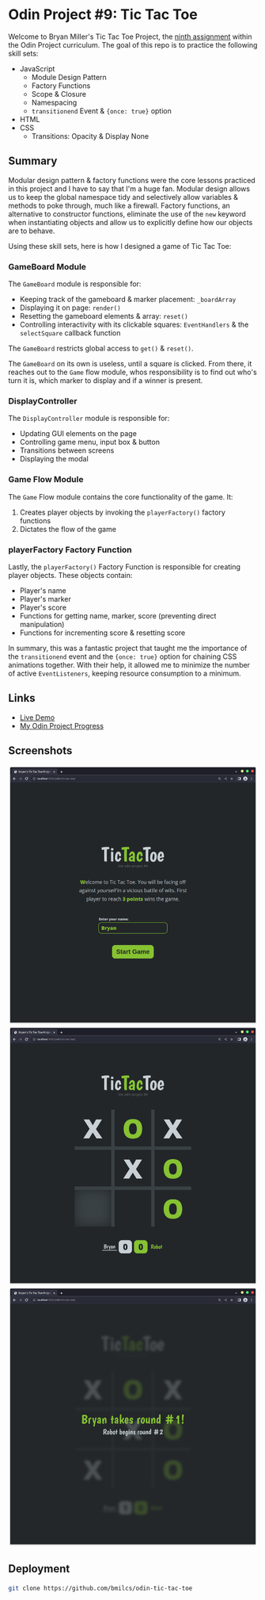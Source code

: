 # Odin Project #9: Tic Tac Toe

Welcome to Bryan Miller's Tic Tac Toe Project, the [ninth assignment](https://www.theodinproject.com/lessons/node-path-javascript-tic-tac-toe) within the Odin Project curriculum. The goal of this repo is to practice the following skill sets:

- JavaScript
  - Module Design Pattern
  - Factory Functions
  - Scope & Closure
  - Namespacing
  - `transitionend` Event & `{once: true}` option
- HTML
- CSS
  - Transitions: Opacity & Display None

## Summary

Modular design pattern & factory functions were the core lessons practiced in this project and I have to say that I'm a huge fan. Modular design allows us to keep the global namespace tidy and selectively allow variables & methods to poke through, much like a firewall. Factory functions, an alternative to constructor functions, eliminate the use of the `new` keyword when instantiating objects and allow us to explicitly define how our objects are to behave.

Using these skill sets, here is how I designed a game of Tic Tac Toe:

### GameBoard Module

The `GameBoard` module is responsible for:

- Keeping track of the gameboard & marker placement: `_boardArray`
- Displaying it on page: `render()`
- Resetting the gameboard elements & array: `reset()`
- Controlling interactivity with its clickable squares: `EventHandlers` & the `selectSquare` callback function

The `GameBoard` restricts global access to `get()` & `reset()`.

The `GameBoard` on its own is useless, until a square is clicked. From there, it reaches out to the `Game` flow module, whos responsibility is to find out who's turn it is, which marker to display and if a winner is present.

### DisplayController

The `DisplayController` module is responsible for:

- Updating GUI elements on the page
- Controlling game menu, input box & button
- Transitions between screens
- Displaying the modal

### Game Flow Module

The `Game` Flow module contains the core functionality of the game. It:

1. Creates player objects by invoking the `playerFactory()` factory functions
1. Dictates the flow of the game

### playerFactory Factory Function

Lastly, the `playerFactory()` Factory Function is responsible for creating player objects. These objects contain:

- Player's name
- Player's marker
- Player's score
- Functions for getting name, marker, score (preventing direct manipulation)
- Functions for incrementing score & resetting score

In summary, this was a fantastic project that taught me the importance of the `transitionend` event and the `{once: true}` option for chaining CSS animations together. With their help, it allowed me to minimize the number of active `EventListeners`, keeping resource consumption to a minimum.

## Links

- [Live Demo](https://bmilcs.github.io/odin-tic-tac-toe/)
- [My Odin Project Progress](https://github.com/bmilcs/odin-project)

## Screenshots

![Screenshot #1](images/screenshot1.png)
![Screenshot #2](images/screenshot2.png)
![Screenshot #3](images/screenshot3.png)

## Deployment

```sh
git clone https://github.com/bmilcs/odin-tic-tac-toe
```
